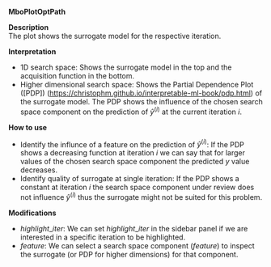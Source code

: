 **MboPlotOptPath**

**Description**    
 The plot shows the surrogate model for the respective iteration.
 

**Interpretation**   
  * 1D search space: Shows the surrogate model in the top and the acquisition function in the bottom.  
  * Higher dimensional search space: Shows the Partial Dependence Plot ([PDP])  (https://christophm.github.io/interpretable-ml-book/pdp.html) of the surrogate model. The PDP shows the influence of the chosen search space component on the prediction of $\hat y^{(i)}$ at the current iteration $i$.

**How to use**  
  * Identify the influnce of a feature on the prediction of $\hat y^{(i)}$: If the PDP shows a decreasing function at iteration $i$ we can say that for larger values of the chosen search space component the predicted $y$ value decreases.  
  * Identify quality of surrogate at single iteration: If the PDP shows a constant at iteration $i$ the search space component under review does not influence $\hat y^{(i)}$ thus the surrogate might not be suited for this problem.  
  
**Modifications**
  * $highlight\_iter$: We can set $highlight\_iter$ in the sidebar panel if we are interested in a specific iteration to be highlighted.  
  * $feature$: We can select a search space component ($feature$) to inspect the surrogate (or PDP for higher dimensions) for that component.


  

